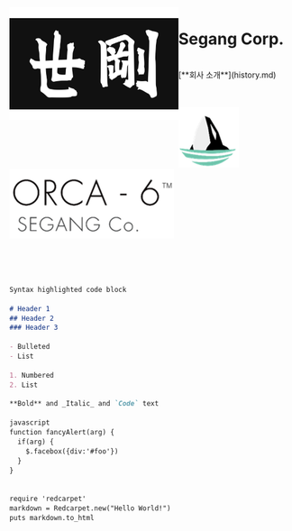 <img align="left" width="300" height="200" src="segang_logo.jpg">

# Segang Corp.
<br>
[**회사 소개**](history.md)
<br><br><br>

[![alt-text-1](orca_img.png "title-1") ![alt-text-2](orca_text.png "title-2")](https://www.youtube.com/watch?v=vtYmCCLIi8A)

<br><br><br>
```markdown
Syntax highlighted code block

# Header 1
## Header 2
### Header 3

- Bulleted
- List

1. Numbered
2. List

**Bold** and _Italic_ and `Code` text

javascript
function fancyAlert(arg) {
  if(arg) {
    $.facebox({div:'#foo'})
  }
}


require 'redcarpet'
markdown = Redcarpet.new("Hello World!")
puts markdown.to_html

